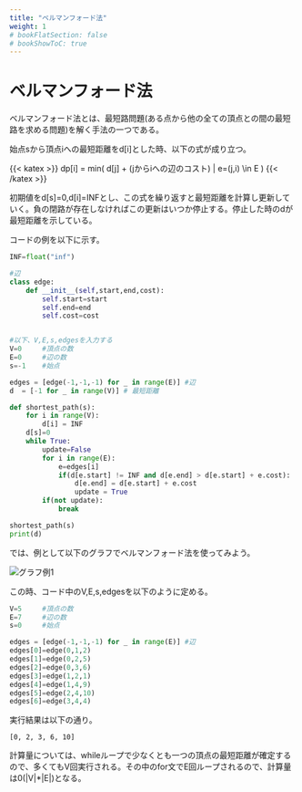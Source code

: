 ```yaml
---
title: "ベルマンフォード法"
weight: 1
# bookFlatSection: false
# bookShowToC: true
---
```


# ベルマンフォード法

ベルマンフォード法とは、最短路問題(ある点から他の全ての頂点との間の最短路を求める問題)を解く手法の一つである。

始点sから頂点iへの最短距離をd[i]とした時、以下の式が成り立つ。

{{< katex  >}}
  dp[i] = min( d[j] + (jからiへの辺のコスト) | e=(j,i) \in E )
{{< /katex >}}

初期値をd[s]=0,d[i]=INFとし、この式を繰り返すと最短距離を計算し更新していく。負の閉路が存在しなければこの更新はいつか停止する。停止した時のdが最短距離を示している。


コードの例を以下に示す。

```python
INF=float("inf")

#辺
class edge:
    def __init__(self,start,end,cost):
        self.start=start
        self.end=end
        self.cost=cost


#以下、V,E,s,edgesを入力する
V=0     #頂点の数
E=0     #辺の数
s=-1    #始点

edges = [edge(-1,-1,-1) for _ in range(E)] #辺
d  = [-1 for _ in range(V)] # 最短距離

def shortest_path(s):
    for i in range(V):
        d[i] = INF
    d[s]=0
    while True:
        update=False
        for i in range(E):
            e=edges[i]
            if(d[e.start] != INF and d[e.end] > d[e.start] + e.cost):
                d[e.end] = d[e.start] + e.cost
                update = True
        if(not update):
            break

shortest_path(s)
print(d)
```

では、例として以下のグラフでベルマンフォード法を使ってみよう。

![グラフ例1](/img/procon/dijkstra1.png)

この時、コード中のV,E,s,edgesを以下のように定める。

```python
V=5     #頂点の数
E=7     #辺の数
s=0     #始点

edges = [edge(-1,-1,-1) for _ in range(E)] #辺
edges[0]=edge(0,1,2)
edges[1]=edge(0,2,5)
edges[2]=edge(0,3,6)
edges[3]=edge(1,2,1)
edges[4]=edge(1,4,9)
edges[5]=edge(2,4,10)
edges[6]=edge(3,4,4)
```

実行結果は以下の通り。

```
[0, 2, 3, 6, 10]
```

計算量については、whileループで少なくとも一つの頂点の最短距離が確定するので、多くてもV回実行される。その中のfor文でE回ループされるので、計算量は0(|V|*|E|)となる。